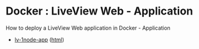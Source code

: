 # Docker : LiveView Web - Application

How to deploy a LiveView Web application in Docker - Application

* [lv-1node-app](src/site/markdown/index.md) ([html](https://plord12.github.io/samples/10.4.0-SNAPSHOT/docker/lv-1node/lv-1node-app/))
